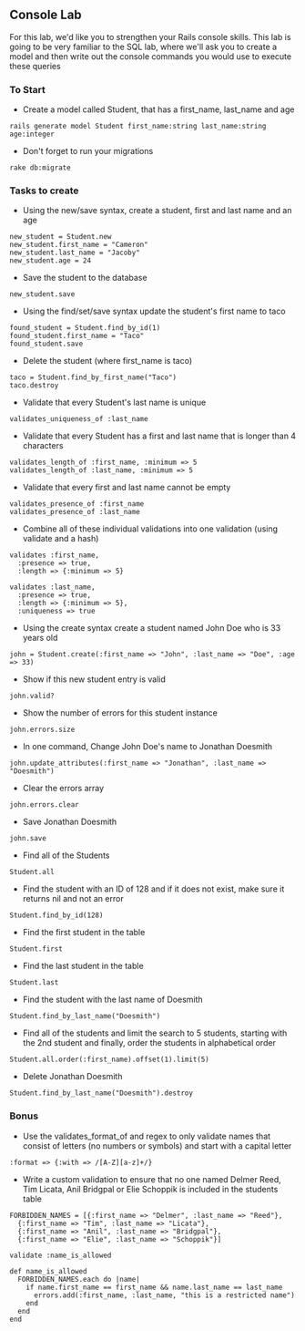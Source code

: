 ## Console Lab

For this lab, we'd like you to strengthen your Rails console skills. This lab is going to be very familiar to the SQL lab, where we'll ask you to create a model and then write out the console commands you would use to execute these queries

### To Start

* Create a model called Student, that has a first_name, last_name and age

```
rails generate model Student first_name:string last_name:string age:integer
```
* Don't forget to run your migrations

```
rake db:migrate
```

### Tasks to create

* Using the new/save syntax, create a student, first and last name and an age

```
new_student = Student.new
new_student.first_name = "Cameron"
new_student.last_name = "Jacoby"
new_student.age = 24
```
* Save the student to the database

```
new_student.save
```
* Using the find/set/save syntax update the student's first name to taco

```
found_student = Student.find_by_id(1)
found_student.first_name = "Taco"
found_student.save
```
* Delete the student (where first_name is taco)

```
taco = Student.find_by_first_name("Taco")
taco.destroy
```
* Validate that every Student's last name is unique

```
validates_uniqueness_of :last_name
```
* Validate that every Student has a first and last name that is longer than 4 characters

```
validates_length_of :first_name, :minimum => 5
validates_length_of :last_name, :minimum => 5
```
* Validate that every first and last name cannot be empty

```
validates_presence_of :first_name
validates_presence_of :last_name
```
* Combine all of these individual validations into one validation (using validate and a hash)

```
validates :first_name,
  :presence => true,
  :length => {:minimum => 5}

validates :last_name,
  :presence => true,
  :length => {:minimum => 5},
  :uniqueness => true
```
* Using the create syntax create a student named John Doe who is 33 years old

```
john = Student.create(:first_name => "John", :last_name => "Doe", :age => 33)
```
* Show if this new student entry is valid

```
john.valid?
```
* Show the number of errors for this student instance

```
john.errors.size
```
* In one command, Change John Doe's name to Jonathan Doesmith

```
john.update_attributes(:first_name => "Jonathan", :last_name => "Doesmith")
```
* Clear the errors array

```
john.errors.clear
```
* Save Jonathan Doesmith

```
john.save
```
* Find all of the Students

```
Student.all
```
* Find the student with an ID of 128 and if it does not exist, make sure it returns nil and not an error

```
Student.find_by_id(128)
```
* Find the first student in the table

```
Student.first
```
* Find the last student in the table

```
Student.last
```
* Find the student with the last name of Doesmith

```
Student.find_by_last_name("Doesmith")
```
* Find all of the students and limit the search to 5 students, starting with the 2nd student and finally, order the students in alphabetical order

```
Student.all.order(:first_name).offset(1).limit(5)
```
* Delete Jonathan Doesmith

```
Student.find_by_last_name("Doesmith").destroy
```

### Bonus

* Use the validates_format_of and regex to only validate names that consist of letters (no numbers or symbols) and start with a capital letter

```
:format => {:with => /[A-Z][a-z]+/}
```

* Write a custom validation to ensure that no one named Delmer Reed, Tim Licata, Anil Bridgpal or Elie Schoppik is included in the students table

```
FORBIDDEN_NAMES = [{:first_name => "Delmer", :last_name => "Reed"},
  {:first_name => "Tim", :last_name => "Licata"},
  {:first_name => "Anil", :last_name => "Bridgpal"},
  {:first_name => "Elie", :last_name => "Schoppik"}]

validate :name_is_allowed

def name_is_allowed
  FORBIDDEN_NAMES.each do |name|
    if name.first_name == first_name && name.last_name == last_name
      errors.add(:first_name, :last_name, "this is a restricted name")
    end
  end
end
```